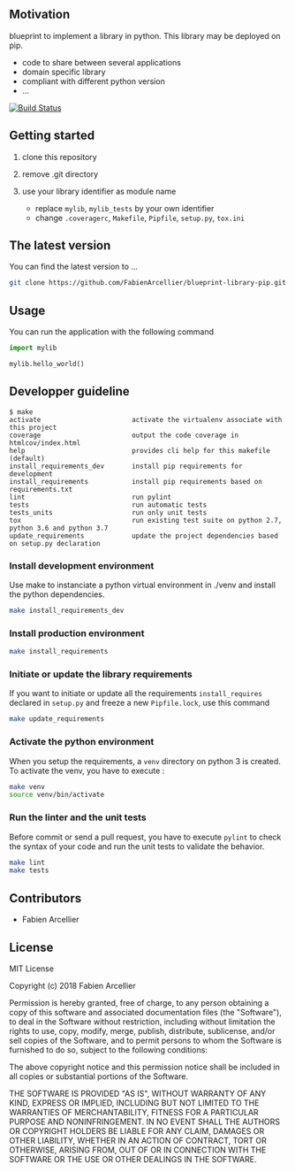 ## Motivation

blueprint to implement a library in python. This library may be deployed on pip.

* code to share between several applications
* domain specific library
* compliant with different python version
* ...

[![Build Status](https://travis-ci.org/FabienArcellier/blueprint-library-pip.svg?branch=master)](https://travis-ci.org/FabienArcellier/blueprint-library-pip)

## Getting started

1. clone this repository

2. remove .git directory

3. use your library identifier as module name

    * replace `mylib`, `mylib_tests` by your own identifier
    * change `.coveragerc`, `Makefile`, `Pipfile`, `setup.py`, `tox.ini`

## The latest version

You can find the latest version to ...

```bash
git clone https://github.com/FabienArcellier/blueprint-library-pip.git
```

## Usage

You can run the application with the following command

```python
import mylib

mylib.hello_world()
```

## Developper guideline

```
$ make
activate                       activate the virtualenv associate with this project
coverage                       output the code coverage in htmlcov/index.html
help                           provides cli help for this makefile (default)
install_requirements_dev       install pip requirements for development
install_requirements           install pip requirements based on requirements.txt
lint                           run pylint
tests                          run automatic tests
tests_units                    run only unit tests
tox                            run existing test suite on python 2.7, python 3.6 and python 3.7
update_requirements            update the project dependencies based on setup.py declaration
```

### Install development environment

Use make to instanciate a python virtual environment in ./venv and install the
python dependencies.

```bash
make install_requirements_dev
```

### Install production environment

```bash
make install_requirements
```

### Initiate or update the library requirements

If you want to initiate or update all the requirements `install_requires` declared in `setup.py`
and freeze a new `Pipfile.lock`, use this command

```bash
make update_requirements
```

### Activate the python environment

When you setup the requirements, a `venv` directory on python 3 is created.
To activate the venv, you have to execute :

```bash
make venv
source venv/bin/activate
```

### Run the linter and the unit tests

Before commit or send a pull request, you have to execute `pylint` to check the syntax
of your code and run the unit tests to validate the behavior.

```bash
make lint
make tests
```

## Contributors

* Fabien Arcellier

## License

MIT License

Copyright (c) 2018 Fabien Arcellier

Permission is hereby granted, free of charge, to any person obtaining a copy
of this software and associated documentation files (the "Software"), to deal
in the Software without restriction, including without limitation the rights
to use, copy, modify, merge, publish, distribute, sublicense, and/or sell
copies of the Software, and to permit persons to whom the Software is
furnished to do so, subject to the following conditions:

The above copyright notice and this permission notice shall be included in all
copies or substantial portions of the Software.

THE SOFTWARE IS PROVIDED "AS IS", WITHOUT WARRANTY OF ANY KIND, EXPRESS OR
IMPLIED, INCLUDING BUT NOT LIMITED TO THE WARRANTIES OF MERCHANTABILITY,
FITNESS FOR A PARTICULAR PURPOSE AND NONINFRINGEMENT. IN NO EVENT SHALL THE
AUTHORS OR COPYRIGHT HOLDERS BE LIABLE FOR ANY CLAIM, DAMAGES OR OTHER
LIABILITY, WHETHER IN AN ACTION OF CONTRACT, TORT OR OTHERWISE, ARISING FROM,
OUT OF OR IN CONNECTION WITH THE SOFTWARE OR THE USE OR OTHER DEALINGS IN THE
SOFTWARE.
